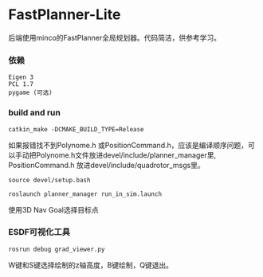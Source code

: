 # FastPlanner-Lite
后端使用minco的FastPlanner全局规划器。代码简洁，供参考学习。

### 依赖
```
Eigen 3
PCL 1.7
pygame (可选)
```

### build and  run
```
catkin_make -DCMAKE_BUILD_TYPE=Release
```
如果报错找不到Polynome.h 或PositionCommand.h，应该是编译顺序问题，可以手动把Polynome.h文件放进devel/include/planner_manager里, PositionCommand.h 放进devel/include/quadrotor_msgs里。
```
source devel/setup.bash
```
```
roslaunch planner_manager run_in_sim.launch
```
使用3D Nav Goal选择目标点
### ESDF可视化工具
```
rosrun debug grad_viewer.py
```
W键和S键选择绘制的z轴高度，B键绘制，Q键退出。
